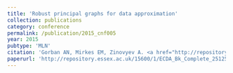 ```yaml
---
title: 'Robust principal graphs for data approximation'
collection: publications
category: conference
permalink: /publication/2015_cnf005
year: 2015
pubtype: 'MLN'
citation: 'Gorban AN, Mirkes EM, Zinovyev A. <a href="http://repository.essex.ac.uk/15600/1/ECDA_Bk_Complete_25125_web.pdf">Robust principal graphs for data approximation</a>. Proceedings of European Conference on Data Analysis-2015, 2-4/9/2015, Colchester, UK'
paperurl: 'http://repository.essex.ac.uk/15600/1/ECDA_Bk_Complete_25125_web.pdf'
---
```

